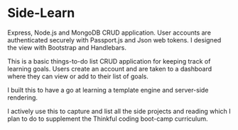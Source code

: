 # Side-Learn

Express, Node.js and MongoDB CRUD application.
User accounts are authenticated securely with Passport.js and Json web tokens.
I designed the view with Bootstrap and Handlebars.

This is a basic things-to-do list CRUD application for keeping track of learning goals. 
Users create an account and are taken to a dashboard where they can view or add to their list of goals.

I built this to have a go at learning a template engine and server-side rendering. 

I actively use this to capture and list all the side projects and reading which I plan 
to do to supplement the Thinkful coding boot-camp curriculum. 
